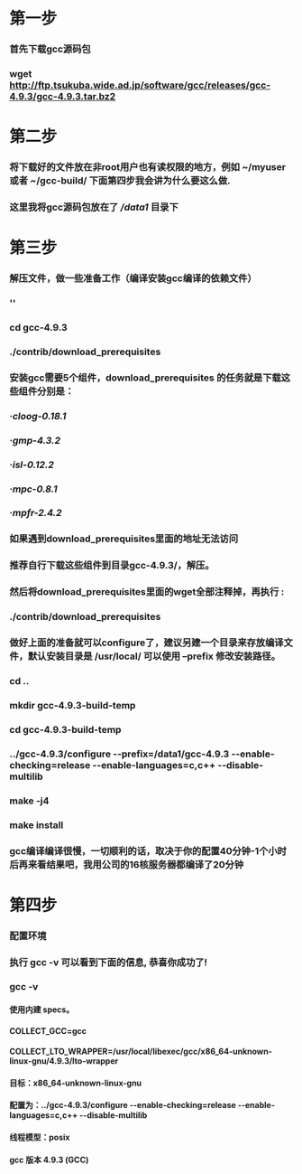 # 第一步
### 首先下载gcc源码包
### wget http://ftp.tsukuba.wide.ad.jp/software/gcc/releases/gcc-4.9.3/gcc-4.9.3.tar.bz2

# 第二步
### 将下载好的文件放在非root用户也有读权限的地方，例如 ~/myuser 或者 ~/gcc-build/ 下面第四步我会讲为什么要这么做.
### 这里我将gcc源码包放在了 */data1* 目录下

# 第三步
### 解压文件，做一些准备工作（编译安装gcc编译的依赖文件）
### '<tar xjvf gcc-4.9.3.tar.bz2>'
### cd gcc-4.9.3
### ./contrib/download_prerequisites
### 安装gcc需要5个组件，download_prerequisites 的任务就是下载这些组件分别是：
### ·*cloog-0.18.1*
### ·*gmp-4.3.2*
### ·*isl-0.12.2*
### ·*mpc-0.8.1*
### ·*mpfr-2.4.2*
### 如果遇到download_prerequisites里面的地址无法访问 
### 推荐自行下载这些组件到目录gcc-4.9.3/，解压。 
### 然后将download_prerequisites里面的wget全部注释掉，再执行 :
### ./contrib/download_prerequisites
### 做好上面的准备就可以configure了，建议另建一个目录来存放编译文件，默认安装目录是 /usr/local/ 可以使用 –prefix 修改安装路径。
### cd ..
### mkdir gcc-4.9.3-build-temp
### cd gcc-4.9.3-build-temp
### ../gcc-4.9.3/configure --prefix=/data1/gcc-4.9.3 --enable-checking=release --enable-languages=c,c++ --disable-multilib
### make -j4
### make install
### gcc编译编译很慢，一切顺利的话，取决于你的配置40分钟-1个小时后再来看结果吧，我用公司的16核服务器都编译了20分钟

# 第四步
### 配置环境
### 执行 gcc -v 可以看到下面的信息, 恭喜你成功了!
### gcc -v
#### 使用内建 specs。
#### COLLECT_GCC=gcc
#### COLLECT_LTO_WRAPPER=/usr/local/libexec/gcc/x86_64-unknown-linux-gnu/4.9.3/lto-wrapper
#### 目标：x86_64-unknown-linux-gnu
#### 配置为：../gcc-4.9.3/configure --enable-checking=release --enable-languages=c,c++ --disable-multilib
#### 线程模型：posix
#### gcc 版本 4.9.3 (GCC)
